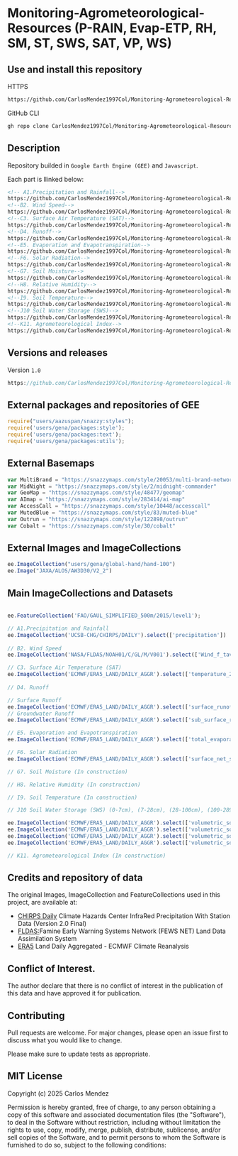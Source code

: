 # Monitoring-Agrometeorological-Resources (P-RAIN, Evap-ETP, RH, SM, ST, SWS, SAT, VP, WS)

## Use and install this repository

HTTPS
```html
https://github.com/CarlosMendez1997Col/Monitoring-Agrometeorological-Resources.git
```

GitHub CLI
```html
gh repo clone CarlosMendez1997Col/Monitoring-Agrometeorological-Resources
```

## Description

Repository builded in `Google Earth Engine (GEE)` and `Javascript`.

Each part is llinked below:

```html
<!-- A1.Precipitation and Rainfall-->
https://github.com/CarlosMendez1997Col/Monitoring-Agrometeorological-Resources/tree/main/A1.%20Precipitation%20and%20Rainfall
<!--B2. Wind Speed-->
https://github.com/CarlosMendez1997Col/Monitoring-Agrometeorological-Resources/tree/main/B2.%20Wind%20Speed
<!--C3. Surface Air Temperature (SAT)-->
https://github.com/CarlosMendez1997Col/Monitoring-Agrometeorological-Resources/tree/main/C3.%20Surface%20Air%20Temperature%20(SAT)
<!--D4. Runoff-->
https://github.com/CarlosMendez1997Col/Monitoring-Agrometeorological-Resources/tree/main/D4.%20Runoff
<!--E5. Evaporation and Evapotranspiration-->
https://github.com/CarlosMendez1997Col/Monitoring-Agrometeorological-Resources/tree/main/E5.%20Evaporation%20and%20Evapotranspiration
<!--F6. Solar Radiation-->
https://github.com/CarlosMendez1997Col/Monitoring-Agrometeorological-Resources/tree/main/F6.%20Solar%20Radiation
<!--G7. Soil Moisture-->
https://github.com/CarlosMendez1997Col/Monitoring-Agrometeorological-Resources/tree/main/G7.%20Soil%20Moisture
<!--H8. Relative Humidity-->
https://github.com/CarlosMendez1997Col/Monitoring-Agrometeorological-Resources/tree/main/H8.%20Relative%20Humidity
<!--I9. Soil Temperature-->
https://github.com/CarlosMendez1997Col/Monitoring-Agrometeorological-Resources/tree/main/I9.%20Soil%20Temperature
<!--J10 Soil Water Storage (SWS)-->
https://github.com/CarlosMendez1997Col/Monitoring-Agrometeorological-Resources/tree/main/J10%20Soil%20Water%20Storage%20(SWS)
<!--K11. Agrometeorological Index-->
https://github.com/CarlosMendez1997Col/Monitoring-Agrometeorological-Resources/tree/main/K11.%20Agrometeorological%20Index
```
## Versions and releases

Version `1.0`

```JavaScript
https://github.com/CarlosMendez1997Col/Monitoring-Agrometeorological-Resources/releases
```
  
## External packages and repositories of GEE

```JavaScript
require("users/aazuspan/snazzy:styles");
require('users/gena/packages:style');
require('users/gena/packages:text');
require('users/gena/packages:utils');
```

## External Basemaps

```JavaScript
var MultiBrand = "https://snazzymaps.com/style/20053/multi-brand-network"
var MidNight = "https://snazzymaps.com/style/2/midnight-commander"
var GeoMap = "https://snazzymaps.com/style/48477/geomap"
var AImap = "https://snazzymaps.com/style/283414/ai-map"
var AccessCall = "https://snazzymaps.com/style/10448/accesscall"
var MutedBlue = "https://snazzymaps.com/style/83/muted-blue"
var Outrun = "https://snazzymaps.com/style/122898/outrun"
var Cobalt = "https://snazzymaps.com/style/30/cobalt"
```

## External Images and ImageCollections

```JavaScript
ee.ImageCollection("users/gena/global-hand/hand-100")
ee.Image("JAXA/ALOS/AW3D30/V2_2")
```

## Main ImageCollections and Datasets

```JavaScript

ee.FeatureCollection('FAO/GAUL_SIMPLIFIED_500m/2015/level1');

// A1.Precipitation and Rainfall
ee.ImageCollection('UCSB-CHG/CHIRPS/DAILY').select(['precipitation'])
                 
// B2. Wind Speed
ee.ImageCollection('NASA/FLDAS/NOAH01/C/GL/M/V001').select(['Wind_f_tavg'])

// C3. Surface Air Temperature (SAT)
ee.ImageCollection('ECMWF/ERA5_LAND/DAILY_AGGR').select(['temperature_2m'])
                            
// D4. Runoff

// Surface Runoff
ee.ImageCollection('ECMWF/ERA5_LAND/DAILY_AGGR').select(['surface_runoff_sum'])
// Groundwater Runoff
ee.ImageCollection('ECMWF/ERA5_LAND/DAILY_AGGR').select(['sub_surface_runoff_sum'])

// E5. Evaporation and Evapotranspiration
ee.ImageCollection('ECMWF/ERA5_LAND/DAILY_AGGR').select(['total_evaporation_sum'])

// F6. Solar Radiation
ee.ImageCollection('ECMWF/ERA5_LAND/DAILY_AGGR').select(['surface_net_solar_radiation_sum'])

// G7. Soil Moisture (In construction)

// H8. Relative Humidity (In construction)

// I9. Soil Temperature (In construction)

// J10 Soil Water Storage (SWS) (0-7cm), (7-28cm), (28-100cm), (100-289cm)

ee.ImageCollection('ECMWF/ERA5_LAND/DAILY_AGGR').select(['volumetric_soil_water_layer_1'])
ee.ImageCollection('ECMWF/ERA5_LAND/DAILY_AGGR').select(['volumetric_soil_water_layer_2'])
ee.ImageCollection('ECMWF/ERA5_LAND/DAILY_AGGR').select(['volumetric_soil_water_layer_3'])
ee.ImageCollection('ECMWF/ERA5_LAND/DAILY_AGGR').select(['volumetric_soil_water_layer_4'])

// K11. Agrometeorological Index (In construction)
```


## Credits and repository of data

The original Images, ImageCollection and FeatureCollections used in this project, are available at:

- [CHIRPS Daily](https://developers.google.com/earth-engine/datasets/catalog/UCSB-CHG_CHIRPS_DAILY) Climate Hazards Center InfraRed Precipitation With Station Data (Version 2.0 Final) 
- [FLDAS:](https://developers.google.com/earth-engine/datasets/catalog/NASA_FLDAS_NOAH01_C_GL_M_V001?hl=es-419#description)Famine Early Warning Systems Network (FEWS NET) Land Data Assimilation System
- [ERA5](https://developers.google.com/earth-engine/datasets/catalog/ECMWF_ERA5_LAND_DAILY_AGGR) Land Daily Aggregated - ECMWF Climate Reanalysis

## Conflict of Interest.

The author declare that there is no conflict of interest in the publication of this data and have approved it for publication.

## Contributing

Pull requests are welcome. For major changes, please open an issue first to discuss what you would like to change.

Please make sure to update tests as appropriate. 

## MIT License

Copyright (c) 2025 Carlos Mendez

Permission is hereby granted, free of charge, to any person obtaining a copy of this software and associated documentation files (the "Software"), to deal in the Software without restriction, including without limitation the rights to use, copy, modify, merge, publish, distribute, sublicense, and/or sell copies of the Software, and to permit persons to whom the Software is furnished to do so, subject to the following conditions:

